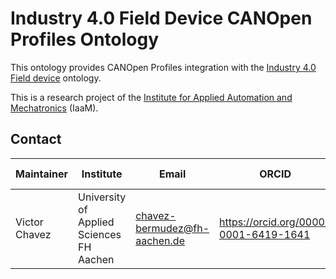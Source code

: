 # Industry 4.0 Field Device CANOpen Profiles Ontology

This ontology provides CANOpen Profiles integration with the [Industry 4.0 Field device](https://w3id.org/iaam/i40fd/) ontology.

This is a research project of the [Institute for Applied Automation and Mechatronics](https://www.iaam.fh-aachen.de) (IaaM).

## Contact 
| Maintainer | Institute    | Email| ORCID| Github-ID |
|----------- |--------------|------|------|------------|
Victor Chavez |  University of Applied Sciences FH Aachen| chavez-bermudez@fh-aachen.de|   https://orcid.org/0000-0001-6419-1641 | [vChavezB](https://github.com/vChavezB)